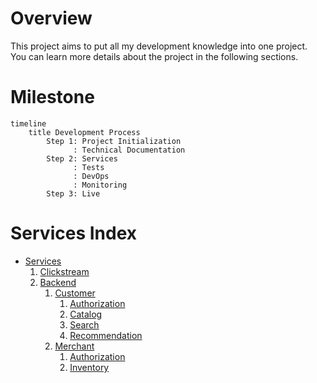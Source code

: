 # Overview
This project aims to put all my development knowledge into one project. 
You can learn more details about the project in the following sections.

# Milestone
```mermaid
timeline
    title Development Process
        Step 1: Project Initialization
              : Technical Documentation
        Step 2: Services
              : Tests
              : DevOps
              : Monitoring
        Step 3: Live
```

# Services Index
- [Services](services/index.md)
    1. [Clickstream](services/clickstream/index.md)
    2. [Backend](services/backend/index.md)
        1. [Customer](services/backend/customer/index.md)
            1. [Authorization](services/backend/customer/authorization.md)
            2. [Catalog](services/backend/customer/catalog.md)
            3. [Search](services/backend/customer/search.md)
            4. [Recommendation](services/backend/customer/recommendation.md)
        2. [Merchant](services/backend/merchant/index.md)
            1. [Authorization](services/backend/merchant/authorization.md)
            2. [Inventory](services/backend/merchant/inventory.md)

